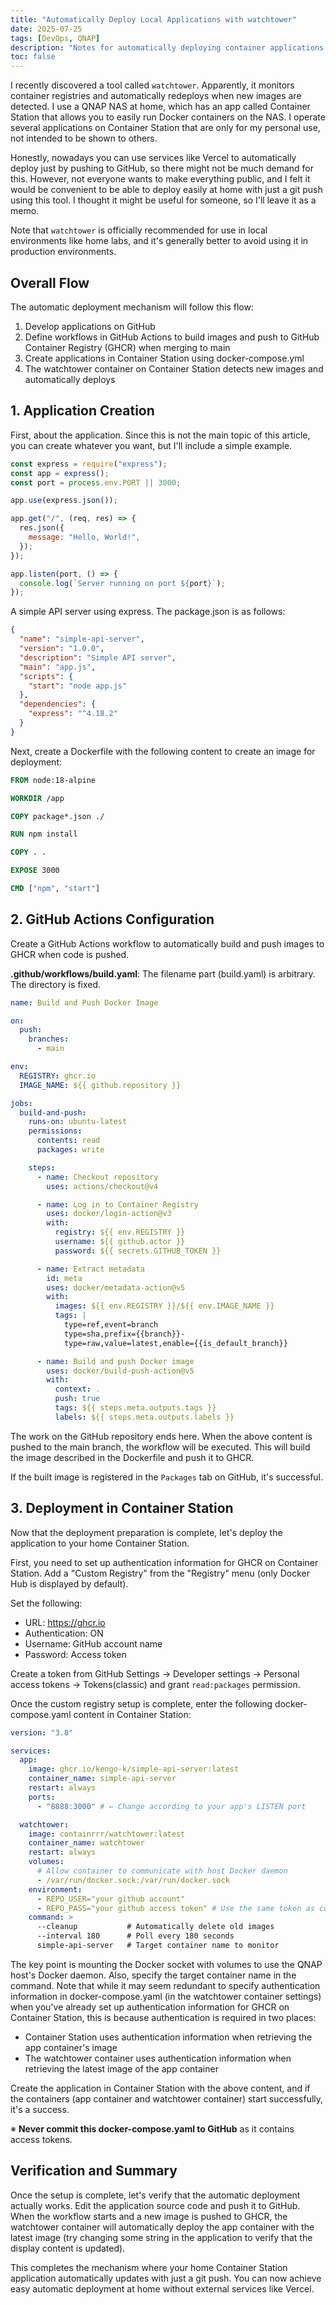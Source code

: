 ```yaml
---
title: "Automatically Deploy Local Applications with watchtower"
date: 2025-07-25
tags: [DevOps, QNAP]
description: "Notes for automatically deploying container applications on QNAP Container Station at home"
toc: false
---
```


I recently discovered a tool called `watchtower`. Apparently, it monitors container registries and automatically redeploys when new images are detected. I use a QNAP NAS at home, which has an app called Container Station that allows you to easily run Docker containers on the NAS. I operate several applications on Container Station that are only for my personal use, not intended to be shown to others.

Honestly, nowadays you can use services like Vercel to automatically deploy just by pushing to GitHub, so there might not be much demand for this. However, not everyone wants to make everything public, and I felt it would be convenient to be able to deploy easily at home with just a git push using this tool. I thought it might be useful for someone, so I'll leave it as a memo.

Note that `watchtower` is officially recommended for use in local environments like home labs, and it's generally better to avoid using it in production environments.

## Overall Flow

The automatic deployment mechanism will follow this flow:

1. Develop applications on GitHub
2. Define workflows in GitHub Actions to build images and push to GitHub Container Registry (GHCR) when merging to main
3. Create applications in Container Station using docker-compose.yml
4. The watchtower container on Container Station detects new images and automatically deploys

## 1. Application Creation

First, about the application. Since this is not the main topic of this article, you can create whatever you want, but I'll include a simple example.

```js
const express = require("express");
const app = express();
const port = process.env.PORT || 3000;

app.use(express.json());

app.get("/", (req, res) => {
  res.json({
    message: "Hello, World!",
  });
});

app.listen(port, () => {
  console.log(`Server running on port ${port}`);
});
```

A simple API server using express. The package.json is as follows:

```json
{
  "name": "simple-api-server",
  "version": "1.0.0",
  "description": "Simple API server",
  "main": "app.js",
  "scripts": {
    "start": "node app.js"
  },
  "dependencies": {
    "express": "^4.18.2"
  }
}
```

Next, create a Dockerfile with the following content to create an image for deployment:

```Dockerfile
FROM node:18-alpine

WORKDIR /app

COPY package*.json ./

RUN npm install

COPY . .

EXPOSE 3000

CMD ["npm", "start"]
```

## 2. GitHub Actions Configuration

Create a GitHub Actions workflow to automatically build and push images to GHCR when code is pushed.

**.github/workflows/build.yaml**: The filename part (build.yaml) is arbitrary. The directory is fixed.

```yaml
name: Build and Push Docker Image

on:
  push:
    branches:
      - main

env:
  REGISTRY: ghcr.io
  IMAGE_NAME: ${{ github.repository }}

jobs:
  build-and-push:
    runs-on: ubuntu-latest
    permissions:
      contents: read
      packages: write

    steps:
      - name: Checkout repository
        uses: actions/checkout@v4

      - name: Log in to Container Registry
        uses: docker/login-action@v3
        with:
          registry: ${{ env.REGISTRY }}
          username: ${{ github.actor }}
          password: ${{ secrets.GITHUB_TOKEN }}

      - name: Extract metadata
        id: meta
        uses: docker/metadata-action@v5
        with:
          images: ${{ env.REGISTRY }}/${{ env.IMAGE_NAME }}
          tags: |
            type=ref,event=branch
            type=sha,prefix={{branch}}-
            type=raw,value=latest,enable={{is_default_branch}}

      - name: Build and push Docker image
        uses: docker/build-push-action@v5
        with:
          context: .
          push: true
          tags: ${{ steps.meta.outputs.tags }}
          labels: ${{ steps.meta.outputs.labels }}
```

The work on the GitHub repository ends here. When the above content is pushed to the main branch, the workflow will be executed. This will build the image described in the Dockerfile and push it to GHCR.

If the built image is registered in the `Packages` tab on GitHub, it's successful.

## 3. Deployment in Container Station

Now that the deployment preparation is complete, let's deploy the application to your home Container Station.

First, you need to set up authentication information for GHCR on Container Station. Add a "Custom Registry" from the "Registry" menu (only Docker Hub is displayed by default).

Set the following:

- URL: https://ghcr.io
- Authentication: ON
- Username: GitHub account name
- Password: Access token

Create a token from GitHub Settings → Developer settings → Personal access tokens → Tokens(classic) and grant `read:packages` permission.

Once the custom registry setup is complete, enter the following docker-compose.yaml content in Container Station:

```yaml
version: "3.8"

services:
  app:
    image: ghcr.io/kengo-k/simple-api-server:latest
    container_name: simple-api-server
    restart: always
    ports:
      - "8888:3000" # ← Change according to your app's LISTEN port

  watchtower:
    image: containrrr/watchtower:latest
    container_name: watchtower
    restart: always
    volumes:
      # Allow container to communicate with host Docker daemon
      - /var/run/docker.sock:/var/run/docker.sock
    environment:
      - REPO_USER="your github account"
      - REPO_PASS="your github access token" # Use the same token as configured above
    command: >
      --cleanup           # Automatically delete old images
      --interval 180      # Poll every 180 seconds
      simple-api-server   # Target container name to monitor
```

The key point is mounting the Docker socket with volumes to use the QNAP host's Docker daemon. Also, specify the target container name in the command. Note that while it may seem redundant to specify authentication information in docker-compose.yaml (in the watchtower container settings) when you've already set up authentication information for GHCR on Container Station, this is because authentication is required in two places:

- Container Station uses authentication information when retrieving the app container's image
- The watchtower container uses authentication information when retrieving the latest image of the app container

Create the application in Container Station with the above content, and if the containers (app container and watchtower container) start successfully, it's a success.

※ **Never commit this docker-compose.yaml to GitHub** as it contains access tokens.

## Verification and Summary

Once the setup is complete, let's verify that the automatic deployment actually works. Edit the application source code and push it to GitHub. When the workflow starts and a new image is pushed to GHCR, the watchtower container will automatically deploy the app container with the latest image (try changing some string in the application to verify that the display content is updated).

This completes the mechanism where your home Container Station application automatically updates with just a git push. You can now achieve easy automatic deployment at home without external services like Vercel.
